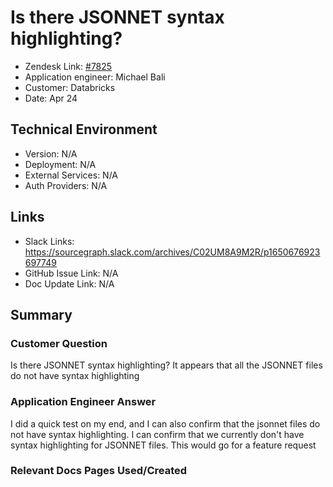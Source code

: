 
# Is there JSONNET syntax highlighting? <!-- Ticket Title  Hint: include keywords to make it searchable -->

- Zendesk Link: [#7825](https://sourcegraph.zendesk.com/agent/tickets/7825)
- Application engineer: Michael Bali
- Customer: Databricks <!-- Redact if this contains personally identifying information -->
- Date: Apr 24

<!-- Data populated from integration, speak to Ben Gordon or Michael Bali if not working -->
<!-- During Internal team trial, fill missing data manually (we are waiting for all data to sync) -->

## Technical Environment
- Version: ​N/A
- Deployment: N/A
- External Services: N/A
- Auth Providers: N/A


## Links
<!-- Data for application engineer manual entry -->
- Slack Links: https://sourcegraph.slack.com/archives/C02UM8A9M2R/p1650676923697749
- GitHub Issue Link: N/A
- Doc Update Link: N/A

## Summary
### Customer Question
Is there JSONNET syntax highlighting? It appears that all the JSONNET files do not have syntax highlighting

### Application Engineer Answer
I did a quick test on my end, and I can also confirm that the jsonnet files do not have syntax highlighting. I can confirm that we currently don't have syntax highlighting for JSONNET files. This would go for a feature request

### Relevant Docs Pages Used/Created

<!-- Once complete, upload a copy to https://github.com/sourcegraph/support-tools-internal/tree/main/resolved-tickets as a .md file -->
<!-- Name the file 7825.md -->
